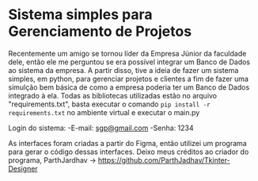 # Sistema simples para Gerenciamento de Projetos

Recentemente um amigo se tornou líder da Empresa Júnior da faculdade dele, então ele me perguntou se era possível
integrar um Banco de Dados ao sistema da empresa. A partir disso, tive a ideia de fazer um sistema simples, em python, para gerenciar
projetos e clientes a fim de fazer uma simulção bem básica de como a empresa poderia ter um Banco de Dados integrado à ela. Todas
as bibliotecas utilizadas estão no arquivo "requirements.txt", basta executar o comando `pip install -r requirements.txt`
no ambiente virtual e executar o main.py

Login do sistema:
  -E-mail: sgp@gmail.com
  -Senha: 1234

As interfaces foram criadas a partir do Figma, então utilizei um programa para gerar o código dessas interfaces. Deixo meus créditos
ao criador do programa, ParthJardhav -> https://github.com/ParthJadhav/Tkinter-Designer
